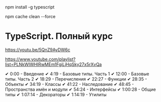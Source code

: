 npm install -g typescript

npm cache clean --force

# TypeScript. Полный курс
https://youtu.be/5QnZ9AyDW6c

https://www.youtube.com/playlist?list=PLNkWIWHIRwMEm1FgiLjHqSky27x5rXvQa

✔ 0:00 - Введение
✔ 4:19 - Базовые типы. Часть 1
✔ 12:00 - Базовые типы. Часть 2
✔ 18:29 - Перечисления
✔ 22:27 - Функции
✔ 28:35 - Объекты
✔ 34:19 - Классы
✔ 41:22 - Наследование
✔ 48:45 - Пространства имён и модули
✔ 54:24 - Интерфейсы
✔ 1:00:28 - Общие типы
✔ 1:07:14 - Декораторы
✔ 1:14:19 - Утилиты

